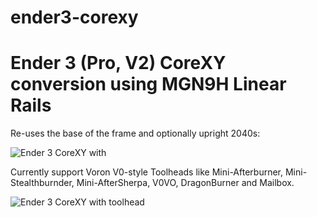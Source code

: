 # ender3-corexy

# Ender 3 (Pro, V2) CoreXY conversion using MGN9H Linear Rails

Re-uses the base of the frame and optionally upright 2040s:

![Ender 3 CoreXY with](https://github.com/thingsapart/ender3-corexy/blob/main/images/Ender%203%20CoreXY%20Base.jpg?raw=true)



Currently support Voron V0-style Toolheads like Mini-Afterburner, Mini-Stealthburnder, Mini-AfterSherpa, V0VO, DragonBurner and Mailbox.

![Ender 3 CoreXY with toolhead](https://github.com/thingsapart/ender3-corexy/blob/main/images/Ender%20CoreXY%20Voron%20Toolhead.jpg?raw=true)

